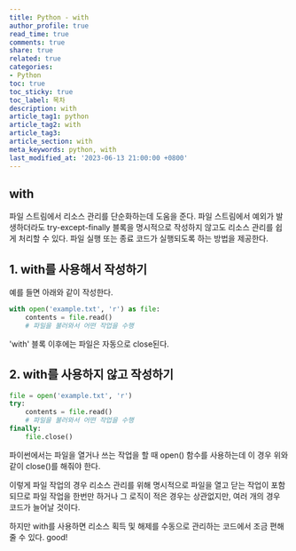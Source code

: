 ```yaml
---
title: Python - with
author_profile: true
read_time: true
comments: true
share: true
related: true
categories:
- Python
toc: true
toc_sticky: true
toc_label: 목차
description: with
article_tag1: python
article_tag2: with
article_tag3: 
article_section: with
meta_keywords: python, with
last_modified_at: '2023-06-13 21:00:00 +0800'
---
```


## with

파일 스트림에서 리소스 관리를 단순화하는데 도움을 준다.
파일 스트림에서 예외가 발생하더라도  try-except-finally 블록을 명시적으로 작성하지 않고도 리소스 관리를 쉽게 처리할 수 있다. 파일 실행 또는 종료 코드가 실행되도록 하는 방법을 제공한다.

## 1. with를 사용해서 작성하기

예를 들면 아래와 같이 작성한다.
```py
with open('example.txt', 'r') as file:
    contents = file.read()
    # 파일을 불러와서 어떤 작업을 수행
```

'with' 블록 이후에는 파일은 자동으로 close된다.


## 2. with를 사용하지 않고 작성하기
```py
file = open('example.txt', 'r')
try:
    contents = file.read()
    # 파일을 불러와서 어떤 작업을 수행
finally:
    file.close()
```

 파이썬에서는 파일을 열거나 쓰는 작업을 할 때 open() 함수를 사용하는데 이 경우 위와 같이 close()를 해줘야 한다.

 이렇게 파일 작업의 경우 리소스 관리를 위해 명시적으로 파일을 열고 닫는 작업이 포함되므로 파일 작업을 한번만 하거나 그 로직이 적은 경우는 상관없지만, 여러 개의 경우 코드가 늘어날 것이다.

 하지만 with를 사용하면 리소스 획득 및 해제를 수동으로 관리하는 코드에서 조금 편해줄 수 있다. good!